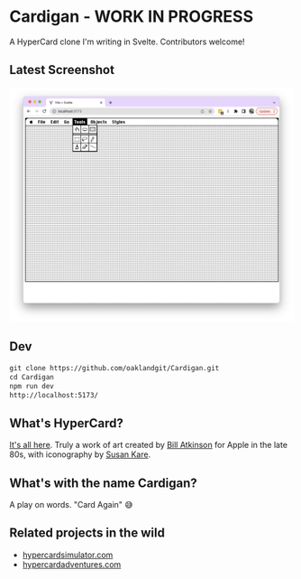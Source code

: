 # Cardigan - WORK IN PROGRESS
A HyperCard clone I'm writing in Svelte. Contributors welcome!

## Latest Screenshot

 ![Just getting started](/public/screenshots/day01.png)

## Dev
```
git clone https://github.com/oaklandgit/Cardigan.git
cd Cardigan
npm run dev
http://localhost:5173/
```

## What's HyperCard?
[It's all here](https://en.wikipedia.org/wiki/HyperCard). Truly a work of art created by [Bill Atkinson](https://en.wikipedia.org/wiki/Bill_Atkinson) for Apple in the late 80s, with iconography by [Susan Kare](https://en.wikipedia.org/wiki/Susan_Kare).

## What's with the name Cardigan?
A play on words. "Card Again" 😅

## Related projects in the wild
- [hypercardsimulator.com](https://hypercardsimulator.com/)
- [hypercardadventures.com](https://hypercardadventures.com/)